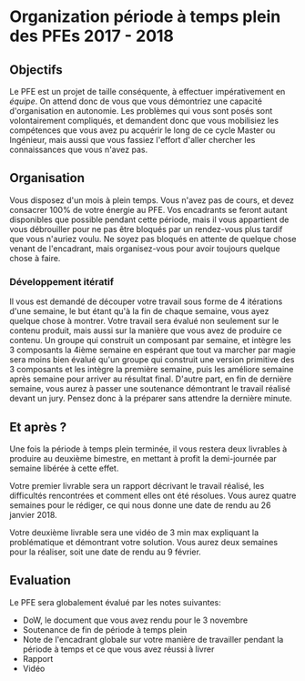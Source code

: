 # Organization période à temps plein des PFEs 2017 - 2018


## Objectifs

Le PFE est un projet de taille conséquente, à effectuer impérativement en *équipe*. On attend donc de vous que vous démontriez une capacité d'organisation en autonomie. Les problèmes qui vous sont posés sont volontairement compliqués, et demandent donc que vous mobilisiez les compétences que vous avez pu acquérir le long de ce cycle Master ou Ingénieur, mais aussi que vous fassiez l'effort d'aller chercher les connaissances que vous n'avez pas.
  
## Organisation

Vous disposez d'un mois à plein temps. Vous n'avez pas de cours, et devez consacrer 100% de votre énergie au PFE. Vos encadrants se feront autant disponibles que possible pendant cette période, mais il vous appartient de vous débrouiller pour ne pas être bloqués par un rendez-vous plus tardif que vous n'auriez voulu. Ne soyez pas bloqués en attente de quelque chose venant de l'encadrant, mais organisez-vous pour avoir toujours quelque chose à faire.

### Développement itératif

Il vous est demandé de découper votre travail sous forme de 4 itérations d'une semaine, le but étant qu'à la fin de chaque semaine, vous ayez quelque chose à montrer. Votre travail sera évalué non seulement sur le contenu produit, mais aussi sur la manière que vous avez de produire ce contenu.
Un groupe qui construit un composant par semaine, et intègre les 3 composants la 4ième semaine en espérant que tout va marcher par magie sera moins bien évalué qu'un groupe qui construit une version primitive des 3 composants et les intègre la première semaine, puis les améliore semaine après semaine pour arriver au résultat final.
D'autre part, en fin de dernière semaine, vous aurez à passer une soutenance démontrant le travail réalisé devant un jury. Pensez donc à la préparer sans attendre la dernière minute.

## Et après ?

Une fois la période à temps plein terminée, il vous restera deux livrables à produire au deuxième bimestre, en mettant à profit la demi-journée par semaine libérée à cette effet.

Votre premier livrable sera un rapport décrivant le travail réalisé, les difficultés rencontrées et comment elles ont été résolues. Vous aurez quatre semaines pour le rédiger, ce qui nous donne une date de rendu au 26 janvier 2018.

Votre deuxième livrable sera une vidéo de 3 min max expliquant la problématique et démontrant votre solution. Vous aurez deux semaines pour la réaliser, soit une date de rendu au 9 février.


## Evaluation

Le PFE sera globalement évalué par les notes suivantes:
- DoW, le document que vous avez rendu pour le 3 novembre
- Soutenance de fin de période à temps plein
- Note de l'encadrant globale sur votre manière de travailler pendant la période à temps et ce que vous avez réussi à livrer
- Rapport
- Vidéo
